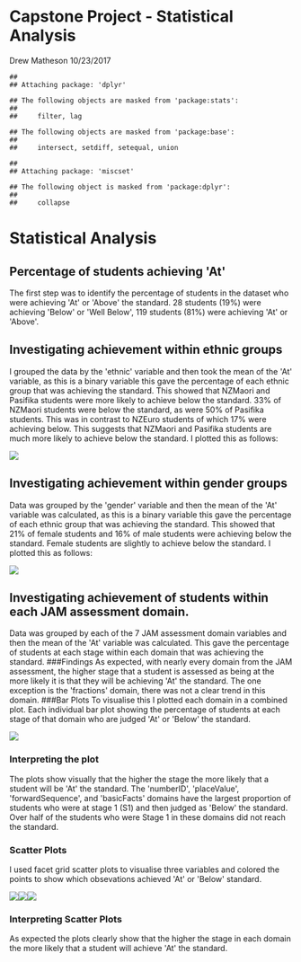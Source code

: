 Capstone Project - Statistical Analysis
================
Drew Matheson
10/23/2017

    ## 
    ## Attaching package: 'dplyr'

    ## The following objects are masked from 'package:stats':
    ## 
    ##     filter, lag

    ## The following objects are masked from 'package:base':
    ## 
    ##     intersect, setdiff, setequal, union

    ## 
    ## Attaching package: 'miscset'

    ## The following object is masked from 'package:dplyr':
    ## 
    ##     collapse

Statistical Analysis
====================

Percentage of students achieving 'At'
-------------------------------------

The first step was to identify the percentage of students in the dataset who were achieving 'At' or 'Above' the standard. 28 students (19%) were achieving 'Below' or 'Well Below', 119 students (81%) were achieving 'At' or 'Above'.

Investigating achievement within ethnic groups
----------------------------------------------

I grouped the data by the 'ethnic' variable and then took the mean of the 'At' variable, as this is a binary variable this gave the percentage of each ethnic group that was achieving the standard. This showed that NZMaori and Pasifika students were more likely to achieve below the standard. 33% of NZMaori students were below the standard, as were 50% of Pasifika students. This was in contrast to NZEuro students of which 17% were achieving below. This suggests that NZMaori and Pasifika students are much more likely to achieve below the standard. I plotted this as follows:

![](Capstone_Project_Statistical_Analysis_files/figure-markdown_github-ascii_identifiers/unnamed-chunk-2-1.png)

Investigating achievement within gender groups
----------------------------------------------

Data was grouped by the 'gender' variable and then the mean of the 'At' variable was calculated, as this is a binary variable this gave the percentage of each ethnic group that was achieving the standard. This showed that 21% of female students and 16% of male students were achieving below the standard. Female students are slightly to achieve below the standard. I plotted this as follows:

![](Capstone_Project_Statistical_Analysis_files/figure-markdown_github-ascii_identifiers/unnamed-chunk-3-1.png)

Investigating achievement of students within each JAM assessment domain.
------------------------------------------------------------------------

Data was grouped by each of the 7 JAM assessment domain variables and then the mean of the 'At' variable was calculated. This gave the percentage of students at each stage within each domain that was achieving the standard. \#\#\#Findings As expected, with nearly every domain from the JAM assessment, the higher stage that a student is assessed as being at the more likely it is that they will be achieving 'At' the standard. The one exception is the 'fractions' domain, there was not a clear trend in this domain. \#\#\#Bar Plots To visualise this I plotted each domain in a combined plot. Each individual bar plot showing the percentage of students at each stage of that domain who are judged 'At' or 'Below' the standard.

![](Capstone_Project_Statistical_Analysis_files/figure-markdown_github-ascii_identifiers/unnamed-chunk-4-1.png)

### Interpreting the plot

The plots show visually that the higher the stage the more likely that a student will be 'At' the standard. The 'numberID', 'placeValue', 'forwardSequence', and 'basicFacts' domains have the largest proportion of students who were at stage 1 (S1) and then judged as 'Below' the standard. Over half of the students who were Stage 1 in these domains did not reach the standard.

### Scatter Plots

I used facet grid scatter plots to visualise three variables and colored the points to show which obsevations achieved 'At' or 'Below' standard.

![](Capstone_Project_Statistical_Analysis_files/figure-markdown_github-ascii_identifiers/unnamed-chunk-5-1.png)![](Capstone_Project_Statistical_Analysis_files/figure-markdown_github-ascii_identifiers/unnamed-chunk-5-2.png)![](Capstone_Project_Statistical_Analysis_files/figure-markdown_github-ascii_identifiers/unnamed-chunk-5-3.png)

### Interpreting Scatter Plots

As expected the plots clearly show that the higher the stage in each domain the more likely that a student will achieve 'At' the standard.
